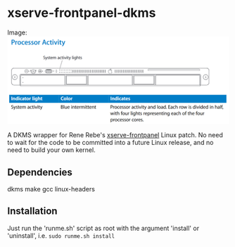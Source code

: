 # xserve-frontpanel-dkms
Image: <img src="xserve-system-activity-lights-diagram.png">

A DKMS wrapper for Rene Rebe's [xserve-frontpanel](https://svn.exactcode.de/t2/trunk/package/kernel/linux/xserve-frontpanel.patch) Linux patch.  No need to wait for the code to be committed into a future Linux release, and no need to build your own kernel.

## Dependencies
dkms
make
gcc
linux-headers

## Installation
Just run the 'runme.sh' script as root with the argument 'install' or 'uninstall', i.e.
`sudo runme.sh install`

